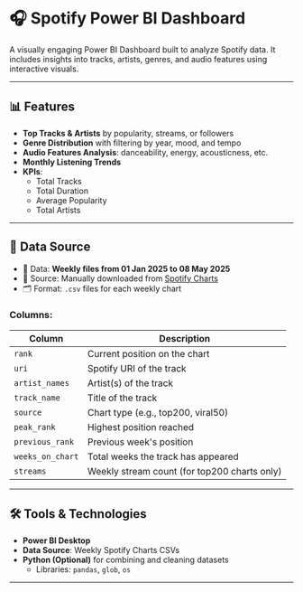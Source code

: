 # 🎧 Spotify Power BI Dashboard

A visually engaging Power BI Dashboard built to analyze Spotify data. It includes insights into tracks, artists, genres, and audio features using interactive visuals.

---

## 📊 Features

- **Top Tracks & Artists** by popularity, streams, or followers
- **Genre Distribution** with filtering by year, mood, and tempo
- **Audio Features Analysis**: danceability, energy, acousticness, etc.
- **Monthly Listening Trends**
- **KPIs**:
  - Total Tracks  
  - Total Duration  
  - Average Popularity  
  - Total Artists  

---
## 📁 Data Source

- 📅 Data: **Weekly files from 01 Jan 2025 to 08 May 2025**
- 📌 Source: Manually downloaded from [Spotify Charts](https://spotifycharts.com/)
- 🗂️ Format: `.csv` files for each weekly chart

### Columns:
| Column          | Description                                      |
|------------------|--------------------------------------------------|
| `rank`           | Current position on the chart                    |
| `uri`            | Spotify URI of the track                        |
| `artist_names`   | Artist(s) of the track                          |
| `track_name`     | Title of the track                              |
| `source`         | Chart type (e.g., top200, viral50)             |
| `peak_rank`      | Highest position reached                        |
| `previous_rank`  | Previous week's position                        |
| `weeks_on_chart` | Total weeks the track has appeared              |
| `streams`        | Weekly stream count (for top200 charts only)    |

---
## 🛠️ Tools & Technologies

- **Power BI Desktop**
- **Data Source**: Weekly Spotify Charts CSVs
- **Python (Optional)** for combining and cleaning datasets  
  - Libraries: `pandas`, `glob`, `os`

---
